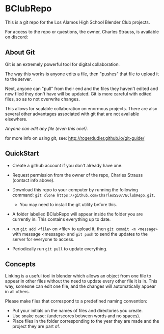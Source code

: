 # BClubRepo

This is a git repo for the Los Alamos High School Blender Club projects.

For access to the repo or questions, the owner, Charles Strauss, is available on discord:

## About Git

Git is an extremely powerful tool for digital collaboration.

The way this works is anyone edits a file, then "pushes" that file to upload it to the server.

Next, anyone can "pull" from their end and the files they haven't edited and new filed they don't have will be updated.
Git is more careful with edited files, so as to not overwrite changes.

This allows for scalable collaboration on enormous projects.
There are also several other advantages associated with git that are not available elsewhere.

*Anyone can edit any file (even this one!).*

for more info on using git, see: http://rogerdudler.github.io/git-guide/

## QuickStart

 - Create a github account if you don't already have one.
 - Request permission from the owner of the repo, Charles Strauss (contact info above).

 - Download this repo to your computer by running the following command: ```git clone https://github.com/CharlesSS07/BClubRepo.git```.

   - You may need to install the git utility before this.

 - A folder labelled BClubRepo will appear inside the folder you are currently in. This contains everything up to date.

 - run ```git add <file>``` on \<file\> to upload it, then ```git commit -m <message>``` with message \<message\> and ```git push``` to send the updates to the server for everyone to access.

 - Periodically run ```git pull``` to update everything.

## Concepts

Linking is a useful tool in blender which allows an object from one file to appear in other files without the need to update every other file it is in. This way, someone can edit one file, and the changes will automatically appear in all others.

Please make files that correspond to a predefined naming convention:
 - Put your initials on the names of files and directories you create.
 - Use snake case: (underscores between words and no spaces).
 - Place files in the folder corresponding to the year they are made and the project they are part of.
